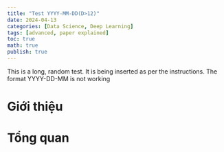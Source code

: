 ```yaml
---
title: "Test YYYY-MM-DD(D>12)"
date: 2024-04-13
categories: [Data Science, Deep Learning]
tags: [advanced, paper explained]
toc: true
math: true
publish: true
---
```

This is a long, random test. It is being inserted as per the instructions. The format YYYY-DD-MM is not working

# Giới thiệu

# Tổng quan 

